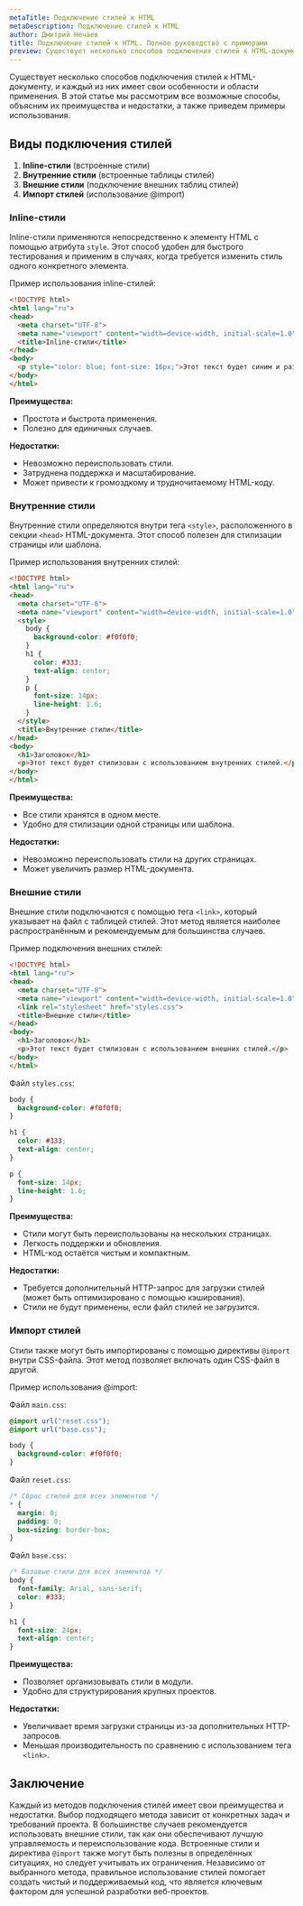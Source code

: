 ```yaml
---
metaTitle: Подключение стилей к HTML
metaDescription: Подключение стилей к HTML
author: Дмитрий Нечаев
title: Подключение стилей к HTML. Полное руководство с примерами
preview: Существует несколько способов подключения стилей к HTML-документу, и каждый из них имеет свои особенности и области применения.
---
```


Существует несколько способов подключения стилей к HTML-документу, и каждый из них имеет свои особенности и области применения. В этой статье мы рассмотрим все возможные способы, объясним их преимущества и недостатки, а также приведем примеры использования.

## Виды подключения стилей

1. **Inline-стили** (встроенные стили)
2. **Внутренние стили** (встроенные таблицы стилей)
3. **Внешние стили** (подключение внешних таблиц стилей)
4. **Импорт стилей** (использование @import)

### Inline-стили

Inline-стили применяются непосредственно к элементу HTML с помощью атрибута `style`. Этот способ удобен для быстрого тестирования и применим в случаях, когда требуется изменить стиль одного конкретного элемента.

Пример использования inline-стилей:

```html
<!DOCTYPE html>
<html lang="ru">
<head>
  <meta charset="UTF-8">
  <meta name="viewport" content="width=device-width, initial-scale=1.0">
  <title>Inline-стили</title>
</head>
<body>
  <p style="color: blue; font-size: 16px;">Этот текст будет синим и размером 16px.</p>
</body>
</html>

```

**Преимущества:**

- Простота и быстрота применения.
- Полезно для единичных случаев.

**Недостатки:**

- Невозможно переиспользовать стили.
- Затруднена поддержка и масштабирование.
- Может привести к громоздкому и трудночитаемому HTML-коду.

### Внутренние стили

Внутренние стили определяются внутри тега `<style>`, расположенного в секции `<head>` HTML-документа. Этот способ полезен для стилизации страницы или шаблона.

Пример использования внутренних стилей:

```html
<!DOCTYPE html>
<html lang="ru">
<head>
  <meta charset="UTF-8">
  <meta name="viewport" content="width=device-width, initial-scale=1.0">
  <style>
    body {
      background-color: #f0f0f0;
    }
    h1 {
      color: #333;
      text-align: center;
    }
    p {
      font-size: 14px;
      line-height: 1.6;
    }
  </style>
  <title>Внутренние стили</title>
</head>
<body>
  <h1>Заголовок</h1>
  <p>Этот текст будет стилизован с использованием внутренних стилей.</p>
</body>
</html>

```

**Преимущества:**

- Все стили хранятся в одном месте.
- Удобно для стилизации одной страницы или шаблона.

**Недостатки:**

- Невозможно переиспользовать стили на других страницах.
- Может увеличить размер HTML-документа.

### Внешние стили

Внешние стили подключаются с помощью тега `<link>`, который указывает на файл с таблицей стилей. Этот метод является наиболее распространённым и рекомендуемым для большинства случаев.

Пример подключения внешних стилей:

```html
<!DOCTYPE html>
<html lang="ru">
<head>
  <meta charset="UTF-8">
  <meta name="viewport" content="width=device-width, initial-scale=1.0">
  <link rel="stylesheet" href="styles.css">
  <title>Внешние стили</title>
</head>
<body>
  <h1>Заголовок</h1>
  <p>Этот текст будет стилизован с использованием внешних стилей.</p>
</body>
</html>

```

Файл `styles.css`:

```css
body {
  background-color: #f0f0f0;
}

h1 {
  color: #333;
  text-align: center;
}

p {
  font-size: 14px;
  line-height: 1.6;
}

```

**Преимущества:**

- Стили могут быть переиспользованы на нескольких страницах.
- Легкость поддержки и обновления.
- HTML-код остаётся чистым и компактным.

**Недостатки:**

- Требуется дополнительный HTTP-запрос для загрузки стилей (может быть оптимизировано с помощью кэширования).
- Стили не будут применены, если файл стилей не загрузится.

### Импорт стилей

Стили также могут быть импортированы с помощью директивы `@import` внутри CSS-файла. Этот метод позволяет включать один CSS-файл в другой.

Пример использования @import:

Файл `main.css`:

```css
@import url("reset.css");
@import url("base.css");

body {
  background-color: #f0f0f0;
}

```

Файл `reset.css`:

```css
/* Сброс стилей для всех элементов */
* {
  margin: 0;
  padding: 0;
  box-sizing: border-box;
}

```

Файл `base.css`:

```css
/* Базовые стили для всех элементов */
body {
  font-family: Arial, sans-serif;
  color: #333;
}

h1 {
  font-size: 24px;
  text-align: center;
}

```

**Преимущества:**

- Позволяет организовывать стили в модули.
- Удобно для структурирования крупных проектов.

**Недостатки:**

- Увеличивает время загрузки страницы из-за дополнительных HTTP-запросов.
- Меньшая производительность по сравнению с использованием тега `<link>`.

## Заключение

Каждый из методов подключения стилей имеет свои преимущества и недостатки. Выбор подходящего метода зависит от конкретных задач и требований проекта. В большинстве случаев рекомендуется использовать внешние стили, так как они обеспечивают лучшую управляемость и переиспользование кода. Встроенные стили и директива `@import` также могут быть полезны в определённых ситуациях, но следует учитывать их ограничения. Независимо от выбранного метода, правильное использование стилей помогает создать чистый и поддерживаемый код, что является ключевым фактором для успешной разработки веб-проектов.